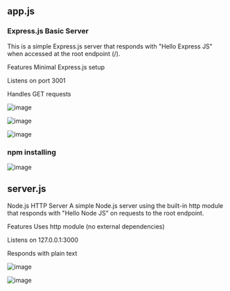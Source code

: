 ## app.js

### Express.js Basic Server
This is a simple Express.js server that responds with "Hello Express JS" when accessed at the root endpoint (/).

Features
Minimal Express.js setup

Listens on port 3001

Handles GET requests 

![image](https://github.com/user-attachments/assets/6f8a17ef-c427-4cdf-bd47-acabf3c3d8bc)

![image](https://github.com/user-attachments/assets/ca1f09f6-68d9-4070-9ef3-fe88f8a9f204)

![image](https://github.com/user-attachments/assets/dcd3df1c-e78c-435d-b166-22a25c623e1a)

### npm installing
![image](https://github.com/user-attachments/assets/bdaaaddf-b791-4ea3-87df-8fd2b5029223)


## server.js

Node.js HTTP Server
A simple Node.js server using the built-in http module that responds with "Hello Node JS" on requests to the root endpoint.

Features
Uses http module (no external dependencies)

Listens on 127.0.0.1:3000

Responds with plain text

![image](https://github.com/user-attachments/assets/85b01001-00aa-4b91-82fe-d54ee7b75f22)

![image](https://github.com/user-attachments/assets/172d6dc9-e7cf-4fc7-b8da-f2e00c01deb5)





